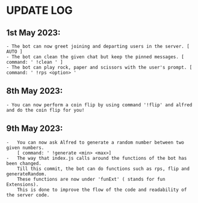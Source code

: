 # UPDATE LOG
## 1st May 2023: 
    - The bot can now greet joining and departing users in the server. [ AUTO ]
    - The bot can clean the given chat but keep the pinned messages. [ command: ' !clean ' ]
    - The bot can play rock, paper and scissors with the user's prompt. [ command: ' !rps <option> '

## 8th May 2023:
    - You can now perform a coin flip by using command '!flip' and alfred and do the coin flip for you!

## 9th May 2023:
    -   You can now ask Alfred to generate a random number between two given numbers. 
        [ command: ' !generate <min> <max>]
    -   The way that index.js calls around the functions of the bot has been changed. 
        Till this commit, the bot can do functions such as rps, flip and generateRandom.
        These functions are now under 'funExt' ( stands for fun Extensions). 
        This is done to improve the flow of the code and readability of the server code.

    
